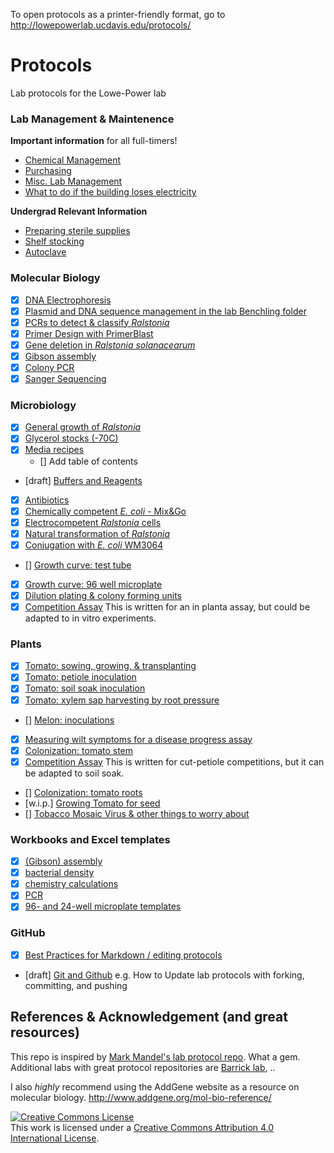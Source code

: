 To open protocols as a printer-friendly format, go to <http://lowepowerlab.ucdavis.edu/protocols/>

# Protocols

Lab protocols for the Lowe-Power lab

### Lab Management & Maintenence
**Important information** for all full-timers!
* [Chemical Management](chemical_management.md)
* [Purchasing](purchasing.md)
* [Misc. Lab Management](lab_management.md)
* [What to do if the building loses electricity](power_outage.md)

**Undergrad Relevant Information**
* [Preparing sterile supplies](preparing_sterile_supplies.md)
* [Shelf stocking](shelf_stocking.md)
* [Autoclave](autoclave.md)


### Molecular Biology

* [x] [DNA Electrophoresis](dna_electrophoresis.md)
* [x] [Plasmid and DNA sequence management in the lab Benchling folder](benchling_tips.md)
* [x] [PCRs to detect & classify *Ralstonia*](pcr_classify_ralstonia.md)
* [x] [Primer Design with PrimerBlast](primerblast.md)
* [x] [Gene deletion in *Ralstonia solanacearum*](gene_deletion.md)
* [x] [Gibson assembly](gibson_assembly.md)
* [x] [Colony PCR](colony_pcr.md)
* [x] [Sanger Sequencing](sanger.md)

### Microbiology

* [x] [General growth of *Ralstonia*](growing_ralstonia.md)
* [x] [Glycerol stocks (-70C)](glycerol_stocks.md)
* [x] [Media recipes](media.md)
    * [] Add table of contents
* [draft] [Buffers and Reagents](buffers.md)
* [x] [Antibiotics](antibiotics.md)
* [x] [Chemically competent *E. coli* - Mix&Go](ecoli_chem_comp.md)
* [x] [Electrocompetent *Ralstonia* cells](electrocompetent_cells.md)
* [x] [Natural transformation of *Ralstonia*](natural_transformation.md)
* [x] [Conjugation with *E. coli* WM3064](conjugation_WM3064.md)
* [] [Growth curve: test tube](bacteria_growth_curve_tube.md)
* [x] [Growth curve: 96 well microplate](bacteria_growth_curve_96well.md)
* [x] [Dilution plating & colony forming units](cfus.md)
* [x] [Competition Assay](competition_assay.md) This is written for an in planta assay, but could be adapted to in vitro experiments. 

### Plants

* [x] [Tomato: sowing, growing, & transplanting](tomato_growth.md)
* [x] [Tomato: petiole inoculation](tomato_petiole_inoc.md)
* [x] [Tomato: soil soak inoculation](tomato_ss_inoc.md)
* [x] [Tomato: xylem sap harvesting by root pressure](tomato_xylem_sap_root_pressure.md)
* [] [Melon: inoculations](melon_inoc.md)
* [x] [Measuring wilt symptoms for a disease progress assay](tomato_symptoms.md)
* [x] [Colonization: tomato stem](col_tomato_stem.md)
* [x] [Competition Assay](competition_assay.md) This is written for cut-petiole competitions, but it can be adapted to soil soak. 
* [] [Colonization: tomato roots](col_tomato_root.md)
* [w.i.p.] [Growing Tomato for seed](tomato_seed_bulking.md)
* [] [Tobacco Mosaic Virus & other things to worry about](tomato_problems_misc.md)

### Workbooks and Excel templates

* [x] [(Gibson) assembly](workbooks/assembly_workbook.xlsx)
* [x] [bacterial density](workbooks/bacterial_density_workbook.xlsx)
* [x] [chemistry calculations](workbooks/chemistry_calc_workbook.xlsx)
* [x] [PCR](workbooks/pcr_workbook.xlsx)
* [x] [96- and 24-well microplate templates](template_plate_layouts.xlsx)

### GitHub

* [x] [Best Practices for Markdown / editing protocols](markdown_best_practices.md)
* [draft] [Git and Github](git_and_github.md) e.g. How to Update lab protocols with forking, committing, and pushing 


## References & Acknowledgement (and great resources)
This repo is inspired by [Mark Mandel's lab protocol repo](https://github.com/mjmlab/protocols). What a gem. Additional labs with great protocol repositories are [Barrick lab](http://barricklab.org/twiki/bin/view/Lab/ProtocolList), ..

I also *highly* recommend using the AddGene website as a resource on molecular biology.  http://www.addgene.org/mol-bio-reference/

<a rel="license" href="http://creativecommons.org/licenses/by/4.0/"><img alt="Creative Commons License" style="border-width:0" src="https://i.creativecommons.org/l/by/4.0/88x31.png" /></a><br />This work is licensed under a <a rel="license" href="http://creativecommons.org/licenses/by/4.0/">Creative Commons Attribution 4.0 International License</a>.

